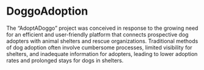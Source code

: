 # DoggoAdoption
The “AdoptADoggo” project was conceived in response to the growing need for an efficient and 
user-friendly platform that connects prospective dog adopters with animal shelters and rescue 
organizations. Traditional methods of dog adoption often involve cumbersome processes, limited 
visibility for shelters, and inadequate information for adopters, leading to lower adoption rates and 
prolonged stays for dogs in shelters.

